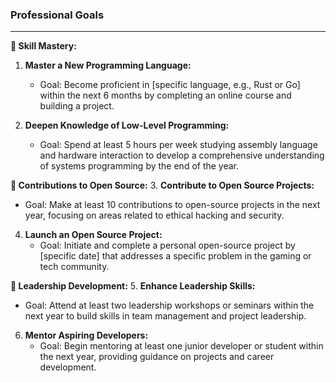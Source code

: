 ### Professional Goals
---

**🚀 Skill Mastery:**
1. **Master a New Programming Language:** 
   - Goal: Become proficient in [specific language, e.g., Rust or Go] within the next 6 months by completing an online course and building a project.
   
2. **Deepen Knowledge of Low-Level Programming:**
   - Goal: Spend at least 5 hours per week studying assembly language and hardware interaction to develop a comprehensive understanding of systems programming by the end of the year.

**🤝 Contributions to Open Source:**
3. **Contribute to Open Source Projects:**
   - Goal: Make at least 10 contributions to open-source projects in the next year, focusing on areas related to ethical hacking and security.

4. **Launch an Open Source Project:**
   - Goal: Initiate and complete a personal open-source project by [specific date] that addresses a specific problem in the gaming or tech community.

**🌟 Leadership Development:**
5. **Enhance Leadership Skills:**
   - Goal: Attend at least two leadership workshops or seminars within the next year to build skills in team management and project leadership.

6. **Mentor Aspiring Developers:**
   - Goal: Begin mentoring at least one junior developer or student within the next year, providing guidance on projects and career development.
